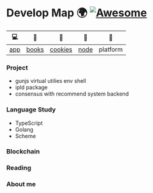 # Develop Map 🌍  [![Awesome](https://cdn.rawgit.com/sindresorhus/awesome/d7305f38d29fed78fa85652e3a63e154dd8e8829/media/badge.svg)](https://github.com/sindresorhus/awesome)

| 💻             | 📄                 | 🍩                    | 🎯              | 🌈                   |
| -------------- | ------------------ | --------------------- | --------------- | -------------------- |
| [app](/app.md) | [books](/books.md) | [cookies](cookies.md) | [node](node.md) | platform |

### Project  
+ gunjs virtual utilies env shell 
+ ipld package
+ consensus with recommend system backend

### Language Study  
+ TypeScript
+ Golang
+ Scheme

### Blockchain  


### Reading  

### About me



  
